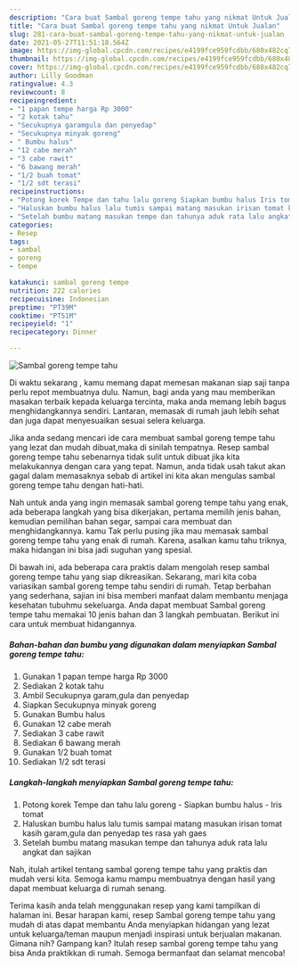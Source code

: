 ```yaml
---
description: "Cara buat Sambal goreng tempe tahu yang nikmat Untuk Jualan"
title: "Cara buat Sambal goreng tempe tahu yang nikmat Untuk Jualan"
slug: 281-cara-buat-sambal-goreng-tempe-tahu-yang-nikmat-untuk-jualan
date: 2021-05-27T11:51:18.564Z
image: https://img-global.cpcdn.com/recipes/e4199fce959fcdbb/680x482cq70/sambal-goreng-tempe-tahu-foto-resep-utama.jpg
thumbnail: https://img-global.cpcdn.com/recipes/e4199fce959fcdbb/680x482cq70/sambal-goreng-tempe-tahu-foto-resep-utama.jpg
cover: https://img-global.cpcdn.com/recipes/e4199fce959fcdbb/680x482cq70/sambal-goreng-tempe-tahu-foto-resep-utama.jpg
author: Lilly Goodman
ratingvalue: 4.3
reviewcount: 8
recipeingredient:
- "1 papan tempe harga Rp 3000"
- "2 kotak tahu"
- "Secukupnya garamgula dan penyedap"
- "Secukupnya minyak goreng"
- " Bumbu halus"
- "12 cabe merah"
- "3 cabe rawit"
- "6 bawang merah"
- "1/2 buah tomat"
- "1/2 sdt terasi"
recipeinstructions:
- "Potong korek Tempe dan tahu lalu goreng Siapkan bumbu halus Iris tomat"
- "Haluskan bumbu halus lalu tumis sampai matang masukan irisan tomat kasih garam,gula dan penyedap tes rasa yah gaes"
- "Setelah bumbu matang masukan tempe dan tahunya aduk rata lalu angkat dan sajikan"
categories:
- Resep
tags:
- sambal
- goreng
- tempe

katakunci: sambal goreng tempe 
nutrition: 222 calories
recipecuisine: Indonesian
preptime: "PT39M"
cooktime: "PT51M"
recipeyield: "1"
recipecategory: Dinner

---
```



![Sambal goreng tempe tahu](https://img-global.cpcdn.com/recipes/e4199fce959fcdbb/680x482cq70/sambal-goreng-tempe-tahu-foto-resep-utama.jpg)

Di waktu  sekarang , kamu memang dapat memesan makanan siap saji tanpa perlu repot membuatnya dulu. Namun, bagi anda yang mau memberikan masakan terbaik kepada keluarga tercinta, maka anda memang lebih bagus menghidangkannya sendiri. Lantaran, memasak di rumah jauh lebih sehat dan juga dapat menyesuaikan sesuai selera keluarga.

Jika anda sedang mencari ide cara membuat sambal goreng tempe tahu yang lezat dan mudah dibuat,maka di sinilah tempatnya. Resep sambal goreng tempe tahu  sebenarnya tidak sulit untuk dibuat jika kita melakukannya dengan cara yang tepat. Namun, anda tidak usah takut akan gagal dalam memasaknya 
sebab di artikel ini kita akan mengulas sambal goreng tempe tahu dengan hati-hati.  



Nah untuk anda yang ingin memasak sambal goreng tempe tahu yang enak, ada beberapa langkah yang bisa dikerjakan, pertama memilih jenis bahan, kemudian pemilihan bahan segar, sampai cara membuat dan menghidangkannya. kamu Tak perlu pusing jika mau memasak sambal goreng tempe tahu yang enak di rumah. Karena, asalkan kamu  tahu triknya, maka hidangan ini bisa jadi suguhan yang spesial.

Di bawah ini, ada beberapa cara praktis  dalam mengolah resep sambal goreng tempe tahu yang siap dikreasikan. Sekarang, mari kita coba variasikan sambal goreng tempe tahu sendiri di rumah. Tetap berbahan yang sederhana, sajian ini bisa memberi manfaat dalam membantu menjaga kesehatan tubuhmu sekeluarga. Anda dapat membuat Sambal goreng tempe tahu memakai 10 jenis bahan dan 3 langkah pembuatan. Berikut ini cara untuk membuat hidangannya.

<!--inarticleads1-->

##### Bahan-bahan dan bumbu yang digunakan dalam menyiapkan Sambal goreng tempe tahu:

1. Gunakan 1 papan tempe harga Rp 3000
1. Sediakan 2 kotak tahu
1. Ambil Secukupnya garam,gula dan penyedap
1. Siapkan Secukupnya minyak goreng
1. Gunakan  Bumbu halus
1. Gunakan 12 cabe merah
1. Sediakan 3 cabe rawit
1. Sediakan 6 bawang merah
1. Gunakan 1/2 buah tomat
1. Sediakan 1/2 sdt terasi




<!--inarticleads2-->

##### Langkah-langkah menyiapkan Sambal goreng tempe tahu:

1. Potong korek Tempe dan tahu lalu goreng - Siapkan bumbu halus - Iris tomat
1. Haluskan bumbu halus lalu tumis sampai matang masukan irisan tomat kasih garam,gula dan penyedap tes rasa yah gaes
1. Setelah bumbu matang masukan tempe dan tahunya aduk rata lalu angkat dan sajikan




Nah, itulah artikel tentang  sambal goreng tempe tahu  yang praktis dan mudah versi kita. Semoga kamu mampu membuatnya dengan hasil yang dapat membuat keluarga di rumah senang. 

Terima kasih anda telah menggunakan resep yang kami tampilkan di halaman ini. Besar harapan kami, resep  Sambal goreng tempe tahu yang mudah di atas dapat membantu Anda menyiapkan hidangan yang lezat untuk keluarga/teman maupun menjadi inspirasi untuk berjualan makanan. Gimana nih? Gampang kan? Itulah resep sambal goreng tempe tahu yang bisa Anda praktikkan di rumah. Semoga bermanfaat dan selamat mencoba!

